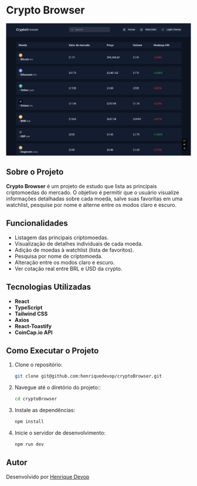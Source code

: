 # Crypto Browser

![Preview do Projeto - Tela Inicial](src/assets/preview01.png)


## Sobre o Projeto

**Crypto Browser** é um projeto de estudo que lista as principais criptomoedas do mercado. O objetivo é permitir que o usuário visualize informações detalhadas sobre cada moeda, salve suas favoritas em uma watchlist, pesquise por nome e alterne entre os modos claro e escuro.

## Funcionalidades

- Listagem das principais criptomoedas.
- Visualização de detalhes individuais de cada moeda.
- Adição de moedas à watchlist (lista de favoritos).
- Pesquisa por nome de criptomoeda.
- Alteração entre os modos claro e escuro.
- Ver cotação real entre BRL e USD da crypto.

## Tecnologias Utilizadas

- **React**  
- **TypeScript**  
- **Tailwind CSS**  
- **Axios**  
- **React-Toastify**  
- **CoinCap.io API**  

## Como Executar o Projeto

1. Clone o repositório:  
   ```bash
   git clone git@github.com:henriquedevop/cryptoBrowser.git
   ```
2. Navegue até o diretório do projeto::  
   ```bash
   cd cryptoBrowser
   ```
3. Instale as dependências:  
   ```bash
   npm install
   ```
4. Inicie o servidor de desenvolvimento:  
   ```bash
   npm run dev
   ```
## Autor
Desenvolvido por [Henrique Devop](https://github.com/henriquedevop)